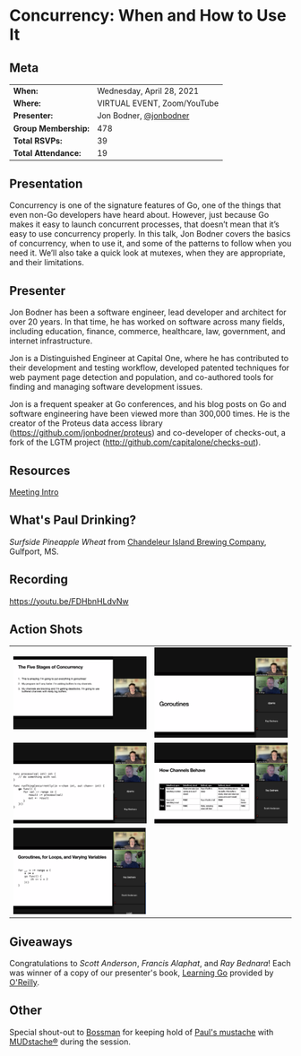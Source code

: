 # Concurrency: When and How to Use It

## Meta 
| | |
| --- | --- |
| **When:** | Wednesday, April 28, 2021 |
| **Where:** | VIRTUAL EVENT, Zoom/YouTube |
| **Presenter:** | Jon Bodner, [@jonbodner](https://twitter.com/jonbodner) |
| **Group Membership:** | 478 |
| **Total RSVPs:** | 39 |
| **Total Attendance:** | 19 |

## Presentation
Concurrency is one of the signature features of Go, one of the things that even non-Go developers have heard about. However, just because Go makes it easy to launch concurrent processes, that doesn’t mean that it’s easy to use concurrency properly. In this talk, Jon Bodner covers the basics of concurrency, when to use it, and some of the patterns to follow when you need it. We’ll also take a quick look at mutexes, when they are appropriate, and their limitations.

## Presenter
Jon Bodner has been a software engineer, lead developer and architect for over 20 years. In that time, he has worked on software across many fields, including education, finance, commerce, healthcare, law, government, and internet infrastructure.

Jon is a Distinguished Engineer at Capital One, where he has contributed to their development and testing workflow, developed patented techniques for web payment page detection and population, and co-authored tools for finding and managing software development issues.

Jon is a frequent speaker at Go conferences, and his blog posts on Go and software engineering have been viewed more than 300,000 times. He is the creator of the Proteus data access library (https://github.com/jonbodner/proteus) and co-developer of checks-out, a fork of the LGTM project (http://github.com/capitalone/checks-out).

## Resources
[Meeting Intro](Meeting-Intro.pdf)

## What's Paul Drinking?
*Surfside Pineapple Wheat* from [Chandeleur Island Brewing Company](https://chandeleurbrew.com/), Gulfport, MS.

## Recording
https://youtu.be/FDHbnHLdvNw

## Action Shots
|  |  |
| --- | --- |
| ![](images/20210428-01.png) | ![](images/20210428-02.png) |
| ![](images/20210428-03.png) | ![](images/20210428-04.png) |
| ![](images/20210428-05.png) |  |

## Giveaways
Congratulations to _Scott Anderson_, _Francis Alaphat_, and _Ray Bednara_!  Each was winner of a copy of our presenter's book, [Learning Go](https://www.oreilly.com/library/view/learning-go/9781492077206/) provided by [O'Reilly](https://www.oreilly.com/).

## Other
Special shout-out to [Bossman](https://bossmanbrand.com/) for keeping hold of [Paul's mustache](https://twitter.com/javaducky) with [MUDstache®](https://bossmanbrand.com/products/mustache-wax) during the session.
